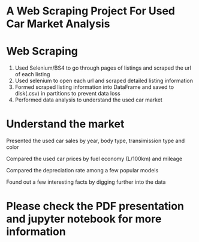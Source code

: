 # A Web Scraping Project For Used Car Market Analysis

# Web Scraping
1. Used Selenium/BS4 to go through pages of listings and scraped the url of each listing
2. Used selenium to open each url and scraped detailed listing information
3. Formed scraped listing information into DataFrame and saved to disk(.csv) in partitions to prevent data loss
4. Performed data analysis to understand the used car market

# Understand the market
Presented the used car sales by year, body type, transimission type and color

Compared the used car prices by fuel economy (L/100km) and mileage

Compared the depreciation rate among a few popular models

Found out a few interesting facts by digging further into the data

# Please check the PDF presentation and jupyter notebook for more information
